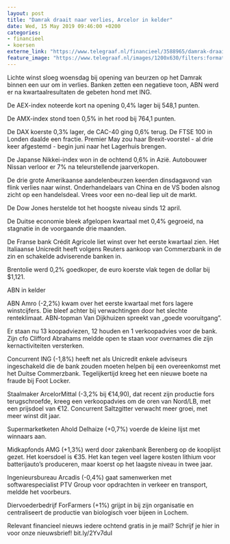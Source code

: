 ```yaml
---
layout: post
title: "Damrak draait naar verlies, Arcelor in kelder"
date: Wed, 15 May 2019 09:46:00 +0200
categories: 
- financieel 
- koersen 
externe_link: "https://www.telegraaf.nl/financieel/3588965/damrak-draait-naar-verlies-arcelor-in-kelder"
feature_image: "https://www.telegraaf.nl/images/1200x630/filters:format(jpeg):quality(80)/cdn-kiosk-api.telegraaf.nl/b74b75e0-76e5-11e9-9abf-0255c322e81b.jpg"
---
```


<p class="intro">Lichte winst sloeg woensdag bij opening van beurzen op het Damrak binnen een uur om in verlies. Banken zetten een negatieve toon, ABN werd er na kwartaalresultaten de gebeten hond met ING.</p> <p>De AEX-index noteerde kort na opening 0,4% lager bij 548,1 punten.</p><p>De AMX-index stond toen 0,5% in het rood bij 764,1 punten.</p><p>De DAX koerste 0,3% lager, de CAC-40 ging 0,6% terug. De FTSE 100 in Londen daalde een fractie. Premier May zou haar Brexit-voorstel - al drie keer afgestemd - begin juni naar het Lagerhuis brengen.</p><p>De Japanse Nikkei-index won in de ochtend 0,6% in Azië. Autobouwer Nissan verloor er 7% na teleurstellende jaarverkopen.</p><p>De drie grote Amerikaanse aandelenbeurzen keerden dinsdagavond van flink verlies naar winst. Onderhandelaars van China en de VS boden alsnog zicht op een handelsdeal. Vrees voor een no-deal liep uit de markt.</p><p>De Dow Jones herstelde tot het hoogste niveau sinds 12 april.</p><p>De Duitse economie bleek afgelopen kwartaal met 0,4% gegroeid, na stagnatie in de voorgaande drie maanden.</p><p>De Franse bank Crédit Agricole liet winst over het eerste kwartaal zien. Het Italiaanse Unicredit heeft volgens Reuters aankoop van Commerzbank in de zin en schakelde adviserende banken in.</p><p>Brentolie werd 0,2% goedkoper, de euro koerste vlak tegen de dollar bij $1,121.</p><p>ABN in kelder</p><p>ABN Amro (-2,2%) kwam over het eerste kwartaal met fors lagere winstcijfers. Die bleef achter bij verwachtingen door het slechte renteklimaat. ABN-topman Van Dijkhuizen spreekt van „goede vooruitgang”.</p><p>Er staan nu 13 koopadviezen, 12 houden en 1 verkoopadvies voor de bank. Zijn cfo Clifford Abrahams meldde open te staan voor overnames die zijn kernactiviteiten versterken.</p><p>Concurrent ING (-1,8%) heeft net als Unicredit enkele adviseurs ingeschakeld die de bank zouden moeten helpen bij een overeenkomst met het Duitse Commerzbank. Tegelijkertijd kreeg het een nieuwe boete na fraude bij Foot Locker.</p><p>Staalmaker ArcelorMittal (-3,2% bij €14,90), dat recent zijn productie fors terugschroefde, kreeg een verkoopadvies om de oren van Nord/LB, met een prijsdoel van €12. Concurrent Saltzgitter verwacht meer groei, met meer winst dit jaar.</p><p>Supermarketketen Ahold Delhaize (+0,7%) voerde de kleine lijst met winnaars aan.</p><p>Midkapfonds AMG (+1,3%) werd door zakenbank Berenberg op de kooplijst gezet. Het koersdoel is €35. Het kan tegen veel lagere kosten lithium voor batterijauto’s produceren, maar koerst op het laagste niveau in twee jaar.</p><p>Ingenieursbureau Arcadis (-0,4%) gaat samenwerken met softwarespecialist PTV Group voor opdrachten in verkeer en transport, meldde het voorbeurs.</p><p>Diervoederbedrijf ForFarmers (+1%) grijpt in bij zijn organisatie en centraliseert de productie van biologisch voer bijeen in Lochem.</p><p>Relevant financieel nieuws iedere ochtend gratis in je mail? Schrijf je hier in voor onze nieuwsbrief! bit.ly/2Yv7duI</p>
